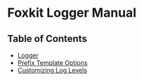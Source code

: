 # Foxkit Logger Manual

## Table of Contents

- [Logger](./logger-options.md)
- [Prefix Template Options](./prefix-template-options.md)
- [Customizing Log Levels](./customizing-log-levels.md)
